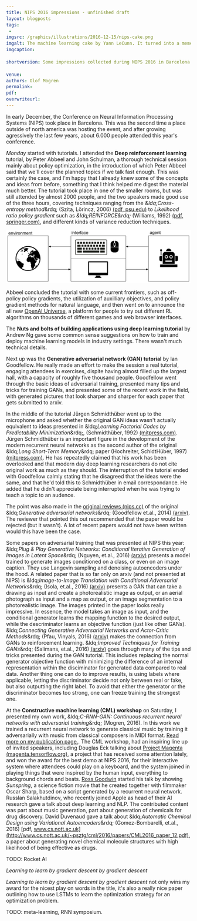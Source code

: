 ```yaml
---
title: NIPS 2016 impressions - unfinished draft
layout: blogposts
tags:
 - 
imgsrc: /graphics/illustrations/2016-12-15/nips-cake.png
imgalt: The machine learning cake by Yann LeCunn. It turned into a meme during NIPS 2016.
imgcaption: 

shortversion: Some impressions collected during NIPS 2016 in Barcelona.

venue: 
authors: Olof Mogren
permalink:
pdf: 
overwriteurl: 
---
```


In early December, the Conference on Neural Information Processing Systems (NIPS)
took place in Barcelona. This was the second time a place outside of north
america was hosting the event, and after growing agressively the last few
years, about 6.000 people attended this year's conference.

*Monday* started with tutorials. I attended the **Deep reinforcement learning**
tutorial, by Peter Abbeel and John Schulman, a thorough technical session
mainly about policy optimization, in the introduction of which
Peter Abbeel said that we'll cover the planned topics if we talk
fast enough. This was certainly the case, and I'm happy that I
already knew some of the concepts and ideas from before, something that
I think helped me digest the material much better. The tutorial took place
in one of the smaller rooms, but was still attended by almost 2000 people,
and the two speakers made good use of the three hours, covering techniques
ranging from the
<em>&ldq;Cross-entropy method</em>&rdq; (Szita, Lörincz, 2006) [(pdf, psu.edu)](http://citeseerx.ist.psu.edu/viewdoc/download?doi=10.1.1.704.9726&rep=rep1&type=pdf)
to *Likelihood ratio policy gradient* such as
<em>&ldq;REINFORCE&rdq;</em> (Williams, 1992) [(pdf, springer.com)](http://link.springer.com/content/pdf/10.1007%2FBF00992696.pdf),
and different kinds of variance reduction techniques.

![OpenAI Universe](/graphics/illustrations/2016-12-15/openai-universe.png)

Abbeel concluded the tutorial with some current frontiers,
such as off-policy policy gradients, the utilization of auxilliary objectives,
and policy gradient methods for natural language,
and then went on to announce the all new
[OpenAI Universe](https://universe.openai.com/),
a platform for people to try out different RL algorithms on
thousands of different games and web browser interfaces.

The **Nuts and bolts of building applications using deep learning tutorial**
by Andrew Ng gave some common sense suggestions on how to train and deploy
machine learning models in industry settings. There wasn't much technical
details.

Next up was the **Generative adversarial network (GAN) tutorial** by Ian Goodfellow.
He really made an effort to make the session a real tutorial, engaging
attendees in exercises, dispite having almost filled up the largest
hall, with a capacity of roughly five thousand people.
Goodfellow went through the basic ideas of adversarial training,
presented many tips and tricks for training GANs,
and presented some of the recent work in the field, with generated pictures
that look sharper and sharper for each paper that gets submitted
to arxiv.

In the middle of the tutorial J&uuml;rgen Schmidth&uuml;ber went up to the
microphone and asked whether the original GAN ideas wasn't actually
equivalent to ideas presented in
&ldq;<em>Learning Factorial Codes by Predictability Minimization</em>&rdq;,
(Schmidth&uuml;ber, 1992) [(mitpress.com)](http://www.mitpressjournals.org/doi/abs/10.1162/neco.1992.4.6.863#.WHT46WeYqwY).
J&uuml;rgen Schmidth&uuml;ber is an important figure
in the development of the modern recurrent
neural networks as the second author of the original
&ldq;<em>Long Short-Term Memory</em>&rdq; paper (Hochreiter, SchidtH&uuml;ber, 1997)
[(mitpress.com)](http://www.mitpressjournals.org/doi/abs/10.1162/neco.1997.9.8.1735).
He has repeatedly claimed that his work has been overlooked
and that modern day deep learning researchers do not cite
original work as much as they should.
The interruption of the tutorial ended with Goodfellow calmly stating that
he disagreed that the ideas were the same, and that he'd told
this to Schmidth&uuml;ber in email correspondance.
He added that he didn't appreciate being interrupted when he was
trying to teach a topic to an audence.

The point was also made in the [original reviews (nips.cc)](http://media.nips.cc/nipsbooks/nipspapers/paper_files/nips27/reviews/1384.html) of the original
&ldq;<em>Generative adversarial networks</em>&rdq; (Goodfellow et.al., 2014)
[(arxiv)](https://arxiv.org/abs/1406.2661).
The reviewer that pointed this out recommended that the paper would be rejected
(but it wasn't).
A lot of recent papers would not have been written would this have been the case.

Some papers on adversarial training that was presented at NIPS this year:
&ldq;<em>Plug & Play Generative Networks: Conditional Iterative Generation of Images in Latent Space</em>&rdq; (Nguyen, et.al., 2016)
[(arxiv)](https://arxiv.org/abs/1612.00005)
presents a model trained to generate images conditioned on
a class, or even on an image caption. They use Langevin sampling
and denoising autoencoders under the hood.
A related paper that is so far only on arxiv (and not presented at NIPS) is
&ldq;<em>Image-to-Image Translation with Conditional Adversarial Networks</em>&rdq;
(Isola, et.al., 2016)
[(arxiv)](https://arxiv.org/abs/1611.07004)
presents a GAN that can take a drawing as input and create
a photorealistic image as output, or an aerial photograph as
input and a map as output, or an image segmentation to a photorealistic image.
The images printed in the paper looks really impressive.
In essence, the model takes an image as input, and the conditional
generator learns the mapping function to the desired output,
while the descriminator learns an objective function
(just like other GANs).
&ldq;<em>Connecting Generative Adversarial Networks and Actor-Critic Methods</em>&rdq;
(Pfau, Vinyals, 2016)
[(arxiv)](https://arxiv.org/abs/1610.01945)
makes the connection from GANs to reinforcement learning.
&ldq;<em>Improved Techniques for Training GANs</em>&rdq;
(Salimans, et.al., 2016)
[(arxiv)](https://arxiv.org/abs/1606.03498)
goes through many of the tips and tricks presented during the GAN tutorial.
This includes replacing the normal generator objective function with minimizing
the difference of an internal representation within the disciminator
for generated data compared to real data.
Another thing one can do to improve results, is using labels where applicable,
letting the discriminator decide not only between real or fake, but also
outputting the right label.
To avoid that either the generator or the discriminator becomes too strong,
one can freeze training the strongest one.

At the **Constructive machine learning (CML) workshop** on Saturday,
I presented my own work, 
&ldq;<em>C-RNN-GAN: Continuous recurrent neural networks with adversarial training</em>&rdq;
(Mogren, 2016).
In this work we trained a recurrent neural network to generate
classical music by training it adversarially with music
from classical composers in MIDI format.
[Read more on my publication page.](http://mogren.one/publications/2016/c-rnn-gan/).
The CML workshop, had an inspiring line up of invited speakers,
including Douglas Eck talking about
[Project Magenta (magenta.tensorflow.org)](http://magenta.tensorflow.org/),
a project that has received some attention lately, and won the award for
the best demo at NIPS 2016, for their interactive system where
attendees could play on a keyboard, and the system joined in playing
things that were inspired by the human input, everything to
background chords and beats.
[Ross Goodwin](http://rossgoodwin.com/) started his talk by showing
*Sunspring*, a science fiction movie
that he created together with filmmaker Oscar Sharp,
based on a script generated by a recurrent neural network.
Russlan Salakhutdinov, who recently joined Apple as head of their
AI research gave a talk about deep learning and NLP.
The contributed content was part about music generation,
part about generation of chemicals for drug discovery.
David Duvenaud gave a talk about
&ldq;<em>Automatic Chemical Design using Variational Autoencoders</em>&rdq;
(Gomez-Bombarelli, et.al., 2016)
[pdf, www.cs.nott.ac.uk](http://www.cs.nott.ac.uk/~psztg/cml/2016/papers/CML2016_paper_12.pdf),
a paper about generating novel chemical molecule structures with
high likelihood of being effective as drugs.


TODO: Rocket AI

*Learning to learn by gradient descent by gradient descent*

*Learning to learn by gradient descent by gradient descent*
not only wins my award for the nicest play on words in the title,
it's also a really nice paper outlining how to use LSTMs to learn
the optimization strategy for an optimization problem.


TODO: meta-learning, RNN symposium.


